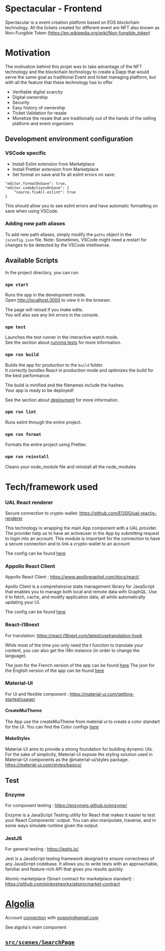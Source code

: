 # Spectacular - Frontend

Spectacular is a event creation platform based on EOS blockchain technology. All the tickets created for different event are NFT also known as Non-Fungible Token (https://en.wikipedia.org/wiki/Non-fungible_token)

# Motivation

The motivation behind this projet was to take advantage of the NFT technology and the blockchain technology to create a Dapp that would serve the same goal as traditional Event and ticket managing platform, but with all the feature that these technology has to offer

-   Verifiable digital scarcity
-   Digital ownership
-   Security
-   Easy history of ownership
-   Ticket Validation for resale
-   Monetize the resale that are traditionally out of the hands of the selling platform and event organizers

## Development environment configuration

### VSCode specific

-   Install Eslint extension from Marketplace
-   Install Prettier extension from Marketplace
-   Set format on save and fix all eslint errors on save:

```
"editor.formatOnSave": true,
"editor.codeActionsOnSave": {
    "source.fixAll.eslint": true
}
```

This should allow you to see eslint errors and have automatic formatting on save when using VSCode.

### Adding new path aliases

To add new path aliases, simply modify the `paths` object in the `jsconfig.json` file.
Note: Sometimes, VSCode might need a restart for changes to be detected by the VSCode intellisense.

## Available Scripts

In the project directory, you can run:

### `npm start`

Runs the app in the development mode.<br />
Open [http://localhost:3000](http://localhost:3000) to view it in the browser.

The page will reload if you make edits.<br />
You will also see any lint errors in the console.

### `npm test`

Launches the test runner in the interactive watch mode.<br />
See the section about [running tests](https://facebook.github.io/create-react-app/docs/running-tests) for more information.

### `npm run build`

Builds the app for production to the `build` folder.<br />
It correctly bundles React in production mode and optimizes the build for the best performance.

The build is minified and the filenames include the hashes.<br />
Your app is ready to be deployed!

See the section about [deployment](https://facebook.github.io/create-react-app/docs/deployment) for more information.

### `npm run lint`

Runs eslint through the entire project.

### `npm run format`

Formats the entire project using Prettier.

### `npm run reinstall`

Cleans your node_module file and reinstall all the node_modules

# Tech/framework used

### UAL React renderer

Secure connection to crypto-wallet: https://github.com/EOSIO/ual-reactjs-renderer

This technology is wrapping the main App component with a UAL provider. The provider help us to have an activeuser in the App by submitting request to login into an account. This module is important for the connection to have a secure connection and to link a crypto-wallet to an account

The config can be found [here](src/config/ual.js)

### Appollo React Client

Appollo React Client : https://www.apollographql.com/docs/react/

Apollo Client is a comprehensive state management library for JavaScript that enables you to manage both local and remote data with GraphQL. Use it to fetch, cache, and modify application data, all while automatically updating your UI.

The config can be found [here](src/config/apolloClient.js)

### React-i18next

For translation: https://react.i18next.com/latest/usetranslation-hook

While most of the time you only need the t function to translate your content, you can also get the i18n instance (in order to change the language).

The json for the French version of the app can be found [here](/public/locales/fr/translation.json)
The json for the English version of the app can be found [here](/public/locales/en/translation.json)

### Material-UI

For Ui and flexible component : https://material-ui.com/getting-started/usage/

#### CreateMuiTheme

The App use the createMuiTheme from material ui to create a color standart for the UI. You can find the Color configs [here](src/theme.js)

#### MakeStyles

Material-UI aims to provide a strong foundation for building dynamic UIs. For the sake of simplicity, Material-Ui expose the styling solution used in Material-UI components as the @material-ui/styles package. https://material-ui.com/styles/basics/

## Test

### Enzyme

For component testing : https://enzymejs.github.io/enzyme/

Enzyme is a JavaScript Testing utility for React that makes it easier to test your React Components' output. You can also manipulate, traverse, and in some ways simulate runtime given the output.

### JestJS

For general testing : https://jestjs.io/

Jest is a JavaScript testing framework designed to ensure correctness of any JavaScript codebase. It allows you to write tests with an approachable, familiar and feature-rich API that gives you results quickly.

Atomic marketplace (Smart contract for marketplace standart) : https://github.com/pinknetworkx/atomicmarket-contract

# [Algolia](https://www.algolia.com/doc/)

Account [connection](https://www.algolia.com/users/sign_in) with *eospoly@gmail.com*

See algolia's main component

## [`src/scenes/SearchPage`](src/scenes/SearchPage)
